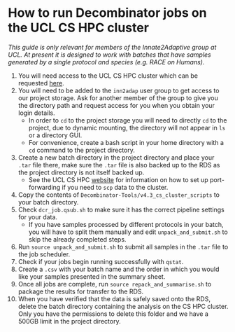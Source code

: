 # How to run Decombinator jobs on the UCL CS HPC cluster

*This guide is only relevant for members of the Innate2Adaptive group at UCL. At present it is designed to work with batches that have samples generated by a single protocol and species (e.g. RACE on Humans).*

1. You will need access to the UCL CS HPC cluster which can be requested [here](https://hpc.cs.ucl.ac.uk/account-form/).
2. You will need to be added to the `inn2adap` user group to get access to our project storage. Ask for another member of the group to give you the directory path and request access for you when you obtain your login details.
    - In order to `cd` to the project storage you will need to directly `cd` to the project, due to dynamic mounting, the directory will not appear in `ls` or a directory GUI.
    - For convenience, create a bash script in your home directory with a `cd` command to the project directory.
3. Create a new batch directory in the project directory and place your `.tar` file there, make sure the `.tar` file is also backed up to the RDS as the project directory is not itself backed up.
    - See the UCL CS HPC [website](https://hpc.cs.ucl.ac.uk/ssh-scp/) for information on how to set up port-forwarding if you need to `scp` data to the cluster.
4. Copy the contents of `Decombinator-Tools/v4.3_cs_cluster_scripts` to your batch directory.
5. Check `dcr_job.qsub.sh` to make sure it has the correct pipeline settings for your data.
    - If you have samples processed by different protocols in your batch, you will have to split them manually and edit `unpack_and_submit.sh` to skip the already completed steps.
6. Run `source unpack_and_submit.sh` to submit all samples in the `.tar` file to the job scheduler.
7. Check if your jobs begin running successfully with `qstat`.
8. Create a `.csv` with your batch name and the order in which you would like your samples presented in the summary sheet.
9. Once all jobs are complete, run `source repack_and_summarise.sh` to package the results for transfer to the RDS.
10. When you have verified that the data is safely saved onto the RDS, delete the batch directory containing the analysis on the CS HPC cluster. Only you have the permissions to delete this folder and we have a 500GB limit in the project directory.
